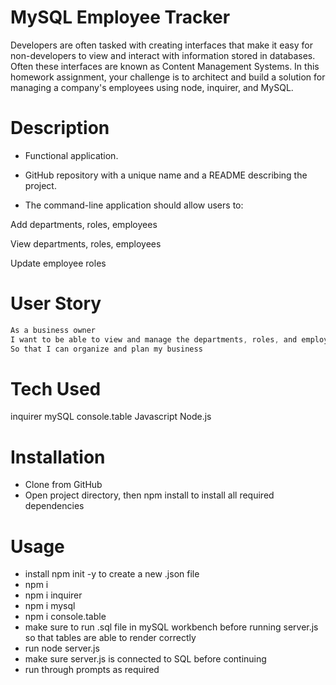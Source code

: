 # MySQL Employee Tracker

Developers are often tasked with creating interfaces that make it easy for non-developers to view and interact with information stored in databases. Often these interfaces are known as Content Management Systems. In this homework assignment, your challenge is to architect and build a solution for managing a company's employees using node, inquirer, and MySQL.

# Description
- Functional application.

- GitHub repository with a unique name and a README describing the project.

- The command-line application should allow users to:

Add departments, roles, employees

View departments, roles, employees

Update employee roles

# User Story
```ts
As a business owner
I want to be able to view and manage the departments, roles, and employees in my company
So that I can organize and plan my business
```

# Tech Used

inquirer
mySQL
console.table
Javascript
Node.js

# Installation

- Clone from GitHub
- Open project directory, then npm install to install all required dependencies

# Usage

- install npm init -y to create a new .json file
- npm i
- npm i inquirer
- npm i mysql
- npm i console.table
- make sure to run .sql file in mySQL workbench before running server.js so that tables are able to render correctly
- run node server.js
- make sure server.js is connected to SQL before continuing
- run through prompts as required
